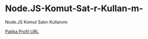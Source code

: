 # Node.JS-Komut-Sat-r-Kullan-m-
Node.JS Komut Satırı Kullanımı

[Patika Profil URL](https://app.patika.dev/feyzayayci)
